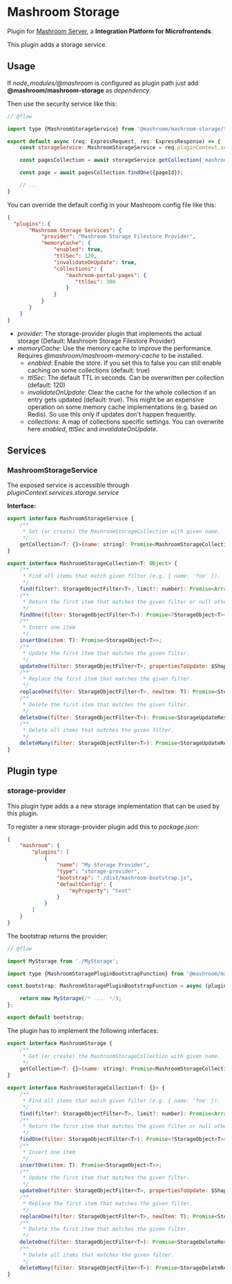 
# Mashroom Storage

Plugin for [Mashroom Server](https://www.mashroom-server.com), a **Integration Platform for Microfrontends**.

This plugin adds a storage service.

## Usage

If *node_modules/@mashroom* is configured as plugin path just add **@mashroom/mashroom-storage** as *dependency*.

Then use the security service like this:

```js
// @flow

import type {MashroomStorageService} from '@mashroom/mashroom-storage/type-definitions';

export default async (req: ExpressRequest, res: ExpressResponse) => {
    const storageService: MashroomStorageService = req.pluginContext.services.storage.service;

    const pagesCollection = await storageService.getCollection('mashroom-portal-pages');

    const page = await pagesCollection.findOne({pageId});

    // ...
}
```

You can override the default config in your Mashroom config file like this:

```json
{
  "plugins": {
       "Mashroom Storage Services": {
           "provider": "Mashroom Storage Filestore Provider",
           "memoryCache": {
               "enabled": true,
               "ttlSec": 120,
               "invalidateOnUpdate": true,
               "collections": {
                   "mashroom-portal-pages": {
                      "ttlSec": 300
                   }
               }
           }
       }
    }
}
```

 * _provider_: The storage-provider plugin that implements the actual storage (Default: Mashroom Storage Filestore Provider)
 * _memoryCache_: Use the memory cache to improve the performance. Requires *@mashroom/mashroom-memory-cache* to be installed.
     * _enabled_: Enable the store. If you set this to false you can still enable caching on some collections (default: true)
     * _ttlSec_: The default TTL in seconds. Can be overwritten per collection (default: 120)
     + _invalidateOnUpdate_: Clear the cache for the whole collection if an entry gets updated (default: true).
       This might be an expensive operation on some memory cache implementations (e.g. based on Redis). So use this only
       if updates don't happen frequently.
     * _collections_: A map of collections specific settings. You can overwrite here _enabled_, _ttlSec_ and _invalidateOnUpdate_.

## Services

### MashroomStorageService

The exposed service is accessible through _pluginContext.services.storage.service_

**Interface:**

```js
export interface MashroomStorageService {
    /**
     * Get (or create) the MashroomStorageCollection with given name.
     */
    getCollection<T: {}>(name: string): Promise<MashroomStorageCollection<T>>;
}

export interface MashroomStorageCollection<T: Object> {
    /**
     * Find all items that match given filter (e.g. { name: 'foo' }).
     */
    find(filter?: StorageObjectFilter<T>, limit?: number): Promise<Array<StorageObject<T>>>;
    /**
     * Return the first item that matches the given filter or null otherwise.
     */
    findOne(filter: StorageObjectFilter<T>): Promise<?StorageObject<T>>;
    /**
     * Insert one item
     */
    insertOne(item: T): Promise<StorageObject<T>>;
    /**
     * Update the first item that matches the given filter.
     */
    updateOne(filter: StorageObjectFilter<T>, propertiesToUpdate: $Shape<StorageObject<T>>): Promise<StorageUpdateResult>;
    /**
     * Replace the first item that matches the given filter.
     */
    replaceOne(filter: StorageObjectFilter<T>, newItem: T): Promise<StorageUpdateResult>;
    /**
     * Delete the first item that matches the given filter.
     */
    deleteOne(filter: StorageObjectFilter<T>): Promise<StorageUpdateResult>;
    /**
     * Delete all items that matches the given filter.
     */
    deleteMany(filter: StorageObjectFilter<T>): Promise<StorageUpdateResult>;
}
```

## Plugin type

### storage-provider

This plugin type adds a a new storage implementation that can be used by this plugin.

To register a new storage-provider plugin add this to _package.json_:

```json
{
    "mashroom": {
        "plugins": [
            {
                "name": "My Storage Provider",
                "type": "storage-provider",
                "bootstrap": "./dist/mashroom-bootstrap.js",
                "defaultConfig": {
                    "myProperty": "test"
                }
            }
        ]
    }
}
```

The bootstrap returns the provider:

```js
// @flow

import MyStorage from './MyStorage';

import type {MashroomStoragePluginBootstrapFunction} from '@mashroom/mashroom-storage/type-definitions';

const bootstrap: MashroomStoragePluginBootstrapFunction = async (pluginName, pluginConfig, pluginContextHolder) => {

    return new MyStorage(/* .... */);
};

export default bootstrap;
```

The plugin has to implement the following interfaces:

```js
export interface MashroomStorage {
    /**
     * Get (or create) the MashroomStorageCollection with given name.
     */
    getCollection<T: {}>(name: string): Promise<MashroomStorageCollection<T>>;
}

export interface MashroomStorageCollection<T: {}> {
    /**
     * Find all items that match given filter (e.g. { name: 'foo' }).
     */
    find(filter?: StorageObjectFilter<T>, limit?: number): Promise<Array<StorageObject<T>>>;
    /**
     * Return the first item that matches the given filter or null otherwise.
     */
    findOne(filter: StorageObjectFilter<T>): Promise<?StorageObject<T>>;
    /**
     * Insert one item
     */
    insertOne(item: T): Promise<StorageObject<T>>;
    /**
     * Update the first item that matches the given filter.
     */
    updateOne(filter: StorageObjectFilter<T>, propertiesToUpdate: $Shape<StorageObject<T>>): Promise<StorageUpdateResult>;
    /**
     * Replace the first item that matches the given filter.
     */
    replaceOne(filter: StorageObjectFilter<T>, newItem: T): Promise<StorageUpdateResult>;
    /**
     * Delete the first item that matches the given filter.
     */
    deleteOne(filter: StorageObjectFilter<T>): Promise<StorageDeleteResult>;
    /**
     * Delete all items that matches the given filter.
     */
    deleteMany(filter: StorageObjectFilter<T>): Promise<StorageDeleteResult>;
}
```
